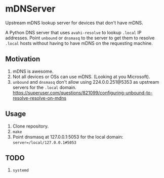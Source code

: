 # mDNServer

Upstream mDNS lookup server for devices that don't have mDNS.

A Python DNS server that uses ```avahi-resolve``` to lookup ```.local``` IP addresses. Point ```unbound``` 
 or ```dnsmasq``` to the server to get them to resolve ```.local``` hosts without having to have mDNS on the requesting machine.

## Motivation

1. mDNS is awesome.
1. Not all devices or OSs can use mDNS. (Looking at you Microsoft).
1. ```unbound``` and ```dnsmasq``` don't allow using 224.0.0.251@5353 as upstream servers for the ```.local``` domain.
  https://superuser.com/questions/821099/configuring-unbound-to-resolve-resolve-on-mdns


## Usage

 1. Clone repository.
 1. ```make```
 1. Point dnsmasq at 127.0.0.1:5053 for the local domain:
     `server=/local/127.0.0.1#5053`
     
## TODO
 
 1. ```systemd```
 